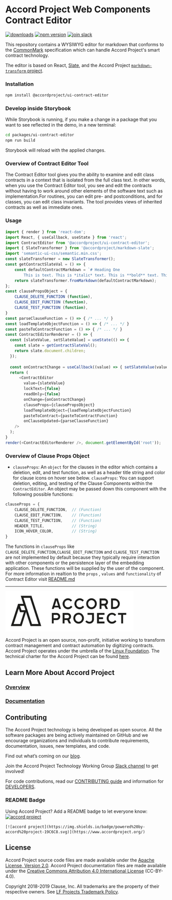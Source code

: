 # Accord Project Web Components Contract Editor

[![downloads](https://img.shields.io/npm/dm/@accordproject/ui-contract-editor)](https://www.npmjs.com/package/@accordproject/ui-contract-editor)
[![npm version](https://badge.fury.io/js/%40accordproject%2Fui-contract-editor.svg)](https://badge.fury.io/js/%40accordproject%2Fui-contract-editor)
[![join slack](https://img.shields.io/badge/Accord%20Project-Join%20Slack-blue)](https://accord-project-slack-signup.herokuapp.com/)

This repository contains a WYSIWYG editor for markdown that conforms to the [CommonMark](https://spec.commonmark.org) specification which can handle Accord Project's smart contract technology.

The editor is based on React, [Slate](https://www.slatejs.org), and the Accord Project [`markdown-transform` project](https://github.com/accordproject/markdown-transform).

### Installation

```sh
npm install @accordproject/ui-contract-editor
```

### Develop inside Storybook

While Storybook is running, if you make a change in a package that you want to see reflected in the demo, in a new terminal:

```sh
cd packages/ui-contract-editor
npm run build
```

Storybook will reload with the applied changes.

### Overview of Contract Editor Tool

The Contract Editor tool gives you the ability to examine and edit class contracts in a context that is isolated from the full class text. In other words, when you use the Contract Editor tool, you see and edit the contracts without having to work around other elements of the software text such as implementation.For routines, you can edit pre- and postconditions, and for classes, you can edit class invariants. The tool provides views of inherited contracts as well as immediate ones.

### Usage 

```js
import { render } from 'react-dom';
import React, { useCallback, useState } from 'react';
import ContractEditor from '@accordproject/ui-contract-editor';
import { SlateTransformer } from '@accordproject/markdown-slate';
import 'semantic-ui-css/semantic.min.css';
const slateTransformer = new SlateTransformer();
const getContractSlateVal = () => {
    const defaultContractMarkdown = `# Heading One
        This is text. This is *italic* text. This is **bold** text. This is \`inline code\`. Fin.`;
    return slateTransformer.fromMarkdown(defaultContractMarkdown);
};
const clausePropsObject = {
    CLAUSE_DELETE_FUNCTION (function),
    CLAUSE_EDIT_FUNCTION (function),
    CLAUSE_TEST_FUNCTION (function),
}
const parseClauseFunction = () => { /* ... */ }
const loadTemplateObjectFunction = () => { /* ... */ }
const pasteToContractFunction = () => { /* ... */ }
const ContractEditorRenderer = () => {
  const [slateValue, setSlateValue] = useState(() => {
    const slate = getContractSlateVal();
    return slate.document.children;
  });
  
  const onContractChange = useCallback((value) => { setSlateValue(value); }, []);
  return (
      <ContractEditor
        value={slateValue}
        lockText={false}
        readOnly={false}
        onChange={onContractChange}
        clauseProps={clausePropsObject}
        loadTemplateObject={loadTemplateObjectFunction}
        pasteToContract={pasteToContractFunction}
        onClauseUpdated={parseClauseFunction}
    />
  );
}
render(<ContractEditorRenderer />, document.getElementById('root'));
```
### Overview of Clause Props Object
- `clauseProps`: An `object` for the clauses in the editor which contains a deletion, edit, and test function, as well as a header title string and color for clause icons on hover see below.
`clauseProps`:
You can support deletion, editing, and testing of the Clause Components within the `ContractEditor`. An object may be passed down this component with the following possible functions:
```js
clauseProps = {
    CLAUSE_DELETE_FUNCTION,  // (Function)
    CLAUSE_EDIT_FUNCTION,    // (Function)
    CLAUSE_TEST_FUNCTION,    // (Function)
    HEADER_TITLE,            // (String)
    ICON_HOVER_COLOR,        // (String)
}
```
The functions in `clauseProps` like `CLAUSE_DELETE_FUNCTION`,`CLAUSE_EDIT_FUNCTION` and `CLAUSE_TEST_FUNCTION`  are not implemented by default because they typically require interaction with other components or the persistence layer of the embedding application.
These functions will be supplied by the user of the component.
For more information in realtion to the `props` , `values` and `functionality` of Contract Editor visit [README.md](./src/ContractEditor/README.md)

---

<a href="https://www.accordproject.org/">
  <img src="../../assets/APLogo.png" alt="Accord Project Logo" width="400" />
</a>

Accord Project is an open source, non-profit, initiative working to transform contract management and contract automation by digitizing contracts. Accord Project operates under the umbrella of the [Linux Foundation][linuxfound]. The technical charter for the Accord Project can be found [here][charter].

## Learn More About Accord Project

### [Overview][apmain]

### [Documentation][apdoc]

## Contributing

The Accord Project technology is being developed as open source. All the software packages are being actively maintained on GitHub and we encourage organizations and individuals to contribute requirements, documentation, issues, new templates, and code.

Find out what’s coming on our [blog][apblog].

Join the Accord Project Technology Working Group [Slack channel][apslack] to get involved!

For code contributions, read our [CONTRIBUTING guide][contributing] and information for [DEVELOPERS][developers].

### README Badge

Using Accord Project? Add a README badge to let everyone know: [![accord project](https://img.shields.io/badge/powered%20by-accord%20project-19C6C8.svg)](https://www.accordproject.org/)

```
[![accord project](https://img.shields.io/badge/powered%20by-accord%20project-19C6C8.svg)](https://www.accordproject.org/)
```

## License <a name="license"></a>

Accord Project source code files are made available under the [Apache License, Version 2.0][apache].
Accord Project documentation files are made available under the [Creative Commons Attribution 4.0 International License][creativecommons] (CC-BY-4.0).

Copyright 2018-2019 Clause, Inc. All trademarks are the property of their respective owners. See [LF Projects Trademark Policy](https://lfprojects.org/policies/trademark-policy/).

[linuxfound]: https://www.linuxfoundation.org
[charter]: https://github.com/accordproject/governance/blob/master/accord-project-technical-charter.md
[apmain]: https://accordproject.org/ 
[apblog]: https://medium.com/@accordhq
[apdoc]: https://docs.accordproject.org/
[apslack]: https://accord-project-slack-signup.herokuapp.com

[contributing]: https://github.com/accordproject/web-components/blob/master/CONTRIBUTING.md
[developers]: https://github.com/accordproject/web-components/blob/master/DEVELOPERS.md

[apache]: https://github.com/accordproject/web-components/blob/master/LICENSE
[creativecommons]: http://creativecommons.org/licenses/by/4.0/